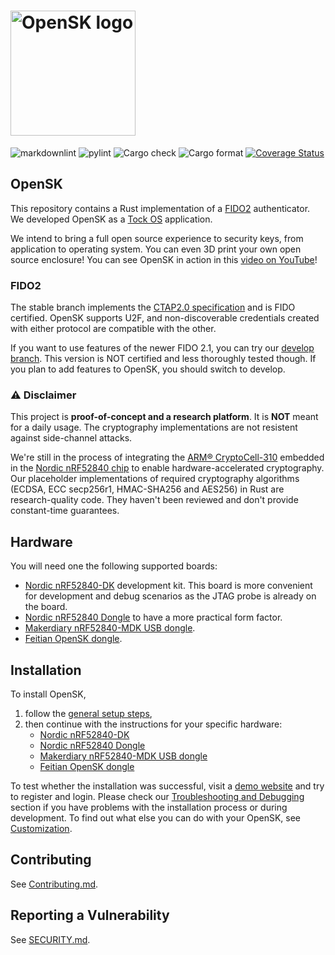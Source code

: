 # <img alt="OpenSK logo" src="docs/img/OpenSK.svg" width="200px">

![markdownlint](https://github.com/google/OpenSK/workflows/markdownlint/badge.svg?branch=stable)
![pylint](https://github.com/google/OpenSK/workflows/pylint/badge.svg?branch=stable)
![Cargo check](https://github.com/google/OpenSK/workflows/Cargo%20check/badge.svg?branch=stable)
![Cargo format](https://github.com/google/OpenSK/workflows/Cargo%20format/badge.svg?branch=stable)
[![Coverage Status](https://coveralls.io/repos/github/google/OpenSK/badge.svg?branch=stable)](https://coveralls.io/github/google/OpenSK?branch=stable)

## OpenSK

This repository contains a Rust implementation of a
[FIDO2](https://fidoalliance.org/fido2/) authenticator.
We developed OpenSK as a [Tock OS](https://tockos.org) application.

We intend to bring a full open source experience to security keys, from
application to operating system. You can even 3D print your own open source
enclosure!
You can see OpenSK in action in this
[video on YouTube](https://www.youtube.com/watch?v=klEozvpw0xg)!

### FIDO2

The stable branch implements the
[CTAP2.0 specification](https://fidoalliance.org/specs/fido-v2.0-ps-20190130/fido-client-to-authenticator-protocol-v2.0-ps-20190130.html)
and is FIDO certified. OpenSK supports U2F, and non-discoverable credentials
created with either protocol are compatible with the other.

If you want to use features of the newer FIDO 2.1, you can try our
[develop branch](https://github.com/google/OpenSK/tree/develop). This version is
NOT certified and less thoroughly tested though. If you plan to add features to
OpenSK, you should switch to develop.

### :warning: Disclaimer

This project is **proof-of-concept and a research platform**. It is **NOT**
meant for a daily usage. The cryptography implementations are not resistent
against side-channel attacks.

We're still in the process of integrating the
[ARM&reg; CryptoCell-310](https://developer.arm.com/ip-products/security-ip/cryptocell-300-family)
embedded in the
[Nordic nRF52840 chip](https://infocenter.nordicsemi.com/index.jsp?topic=%2Fps_nrf52840%2Fcryptocell.html)
to enable hardware-accelerated cryptography. Our placeholder implementations of required
cryptography algorithms (ECDSA, ECC secp256r1, HMAC-SHA256 and AES256) in Rust are research-quality
code. They haven't been reviewed and don't provide constant-time guarantees.

## Hardware

You will need one the following supported boards:

*   [Nordic nRF52840-DK](https://www.nordicsemi.com/Software-and-Tools/Development-Kits/nRF52840-DK)
    development kit. This board is more convenient for development and debug
    scenarios as the JTAG probe is already on the board.
*   [Nordic nRF52840 Dongle](https://www.nordicsemi.com/Software-and-tools/Development-Kits/nRF52840-Dongle)
    to have a more practical form factor.
*   [Makerdiary nRF52840-MDK USB dongle](https://wiki.makerdiary.com/nrf52840-mdk/).
*   [Feitian OpenSK dongle](https://feitiantech.github.io/OpenSK_USB/).

## Installation

To install OpenSK,
1.  follow the [general setup steps](docs/install.md),
1.  then continue with the instructions for your specific hardware:
	* [Nordic nRF52840-DK](docs/boards/nrf52840dk.md)
	* [Nordic nRF52840 Dongle](docs/boards/nrf52840_dongle.md)
	* [Makerdiary nRF52840-MDK USB dongle](docs/boards/nrf52840_mdk.md)
	* [Feitian OpenSK dongle](docs/boards/nrf52840_feitian.md)

To test whether the installation was successful, visit a
[demo website](https://webauthn.io/) and try to register and login.
Please check our [Troubleshooting and Debugging](docs/debugging.md) section if you
have problems with the installation process or during development. To find out what
else you can do with your OpenSK, see [Customization](docs/customization.md).

## Contributing

See [Contributing.md](docs/contributing.md).

## Reporting a Vulnerability

See [SECURITY.md](SECURITY.md).
